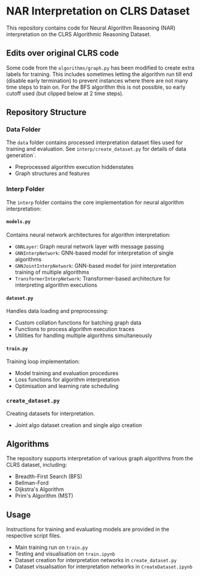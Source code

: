 # NAR Interpretation on CLRS Dataset

This repository contains code for Neural Algorithm Reasoning (NAR) interpretation on the CLRS Algorithmic Reasoning Dataset.

## Edits over original CLRS code
Some code from the `algorithms/graph.py` has been modified to create extra labels for training. This includes sometimes letting the algorithm run till end (disable early termination) to prevent instances where there are not many time steps to train on. For the BFS algorithm this is not possible, so early cutoff used (but clipped below at 2 time steps).

## Repository Structure

### Data Folder
The `data` folder contains processed interpretation dataset files used for training and evaluation. See `interp/create_dataset.py` for details of data generation`.
- Preprocessed algorithm execution hiddenstates
- Graph structures and features

### Interp Folder
The `interp` folder contains the core implementation for neural algorithm interpretation:

#### `models.py`
Contains neural network architectures for algorithm interpretation:
- `GNNLayer`: Graph neural network layer with message passing
- `GNNInterpNetwork`: GNN-based model for interpretation of single algorithms
- `GNNJointInterpNetwork`: GNN-based model for joint interpretation training of multiple algorithms
- `TransformerInterpNetwork`: Transformer-based architecture for interpreting algorithm executions

#### `dataset.py`
Handles data loading and preprocessing:
- Custom collation functions for batching graph data
- Functions to process algorithm execution traces
- Utilities for handling multiple algorithms simultaneously

#### `train.py`
Training loop implementation:
- Model training and evaluation procedures
- Loss functions for algorithm interpretation
- Optimisation and learning rate scheduling

### `create_dataset.py`
Creating datasets for interpretation.
- Joint algo dataset creation and single algo creation


## Algorithms
The repository supports interpretation of various graph algorithms from the CLRS dataset, including:
- Breadth-First Search (BFS)
- Bellman-Ford
- Dijkstra's Algorithm
- Prim's Algorithm (MST)

## Usage
Instructions for training and evaluating models are provided in the respective script files. 
- Main training run on `train.py`
- Testing and visualisation on `train.ipynb`
- Dataset creation for interpretation networks in `create_dataset.py`
- Dataset visualisation for interpretation networks in `CreateDataset.ipynb`
